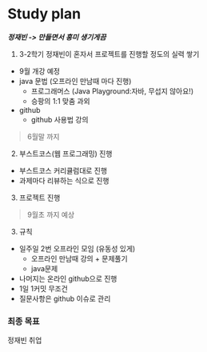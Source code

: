 # Study plan
___정재빈 -> 만들면서 흥미 생기게끔___ <br/>

1. 3-2학기 정재빈이 혼자서 프로젝트를 진행할 정도의 실력 쌓기
+ 9월 개강 예정
+ java 문법 (오프라인 만남때 마다 진행)
    + 프로그래머스 (Java Playground:자바, 무섭지 않아요!)
    + 승팡의 1:1 맞춤 과외
+ github
    + github 사용법 강의
> 6월말 까지
>    
2. 부스트코스(웹 프로그래밍) 진행
+ 부스트코스 커리큘럼대로 진행
+ 과제마다 리뷰하는 식으로 진행

3. 프로젝트 진행

> 9월초 까지 예상
3. 규칙
+ 일주일 2번 오프라인 모임 (유동성 있게)
    + 오프라인 만남때 강의 + 문제풀기
    + java문제
+ 나머지는 온라인 github으로 진행
+ 1일 1커밋 무조건
+ 질문사항은 github 이슈로 관리
 

### 최종 목표
정재빈 취업 